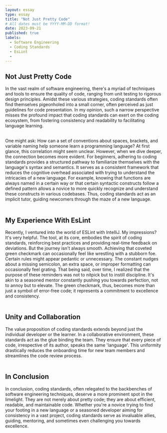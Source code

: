 ```yaml
---
layout: essay
type: essay
title: "Not Just Pretty Code"
# All dates must be YYYY-MM-DD format!
date: 2023-09-21
published: true
labels:
  - Software Engineering
  - Coding Standards
  - EsLint
  - 
---
```


<p>
<h2>
	Not Just Pretty Code
</h2>
  In the vast realm of software engineering, there's a myriad of techniques and tools to ensure the quality of code, ranging from unit testing to 
rigorous design principles. Amidst these various strategies, coding standards often find themselves pigeonholed into a small corner, often perceived 
as just guidelines for code presentation. In my opinion, such a narrow perspective misses the profound impact that coding standards can exert on the 
coding ecosystem, from fostering consistency and readability to facilitating language learning.
<br><br>

One might ask: How can a set of conventions about spaces, brackets, and variable naming help someone learn a programming language? At first glance, 
this correlation might seem unclear. However, when we dive deeper, the connection becomes more evident. For beginners, adhering to coding standards 
provides a structured pathway to familiarize themselves with the language's syntax and semantics. It serves as a consistent framework that reduces 
the cognitive overhead associated with trying to understand the intricacies of a new language. For example, knowing that functions are always named 
in a certain way or that certain syntactic constructs follow a defined pattern allows a novice to more quickly recognize and understand these 
constructs in various codebases. Thus, coding standards act as an implicit tutor, guiding newcomers through the maze of a new language.
<br><br>

<h2>
	My Experience With EsLint
</h2>
Recently, I ventured into the world of ESLint with IntelliJ. My impressions? It's very helpful. The tool, at its core, embodies the spirit of coding 
standards, reinforcing best practices and providing real-time feedback on deviations. But the journey isn't always smooth. Achieving that coveted
green checkmark can occasionally feel like wrestling with a stubborn foe. Certain rules might appear pedantic or unnecessary. The constant nudges 
about a missing semicolon, an extra space, or improper formatting can occasionally feel grating. That being said, over time, I realized that the 
purpose of these reminders was not to nitpick but to instill discipline. It's akin to a seasoned mentor constantly pushing you towards perfection, 
not to annoy but to elevate. The green checkmark, thus, becomes more than just a symbol of error-free code; it represents a commitment to excellence 
and consistency.
<br><br>


<h2>
	Unity and Collaboration
</h2>
The value proposition of coding standards extends beyond just the individual developer or the learner. In a collaborative environment, these 
standards act as the glue binding the team. They ensure that every piece of code, irrespective of its author, speaks the same 'language'. This 
uniformity drastically reduces the onboarding time for new team members and streamlines the code review process.
<br><br>

<h2>
	In Conclusion
</h2>
In conclusion, coding standards, often relegated to the backbenches of software engineering techniques, deserve a more prominent spot in the 
limelight. They are not merely about pretty code; they are about efficient, readable, and maintainable code. Whether you're a novice trying to 
find your footing in a new language or a seasoned developer aiming for consistency in a vast project, coding standards serve as invaluable allies, 
guiding, mentoring, and sometimes even challenging you towards excellence.


</p>
